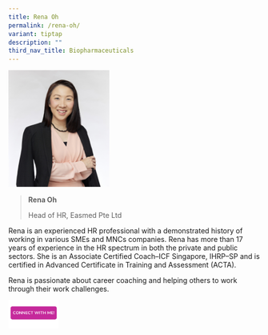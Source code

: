 ```yaml
---
title: Rena Oh
permalink: /rena-oh/
variant: tiptap
description: ""
third_nav_title: Biopharmaceuticals
---
```

<blockquote>
<p></p>
</blockquote>
<div class="isomer-image-wrapper">
<img style="width: 40%;" height="auto" width="100%" alt="" src="/images/Profile Photos/Rena_Oh_1_2.jpg">
</div>
<blockquote>
<p></p>
<p><strong>Rena Oh</strong>
</p>
<p>Head of HR, Easmed Pte Ltd</p>
</blockquote>
<p>Rena is an experienced HR professional with a demonstrated history of
working in various SMEs and MNCs companies. Rena has more than 17 years
of experience in the HR spectrum in both the private and public sectors.
She is an Associate Certified Coach–ICF Singapore, IHRP–SP and is certified
in Advanced Certificate in Training and Assessment (ACTA).</p>
<p>Rena is passionate about career coaching and helping others to work through
their work challenges.</p>
<p></p>
<p></p><a class="isomer-image-wrapper" href="https://form.gov.sg/677f3aeb591c8c2780f0a744"><img style="width: 20%;" height="auto" width="100%" alt="" src="/images/CONNECT_WITH_ME.png"></a>
<p></p>